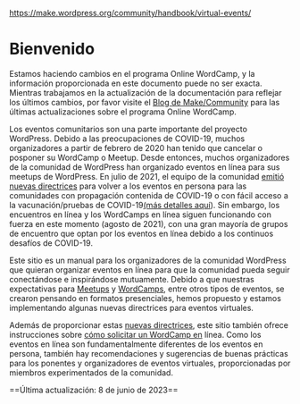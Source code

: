 https://make.wordpress.org/community/handbook/virtual-events/

# Bienvenido

Estamos haciendo cambios en el programa Online WordCamp, y la información proporcionada en este documento puede no ser exacta. Mientras trabajamos en la actualización de la documentación para reflejar los últimos cambios, por favor visite el [Blog de Make/Community](https://make.wordpress.org/community/) para las últimas actualizaciones sobre el programa Online WordCamp.

Los eventos comunitarios son una parte importante del proyecto WordPress. Debido a las preocupaciones de COVID-19, muchos organizadores a partir de febrero de 2020 han tenido que cancelar o posponer su WordCamp o Meetup. Desde entonces, muchos organizadores de la comunidad de WordPress han organizado eventos en línea para sus meetups de WordPress. En julio de 2021, el equipo de la comunidad [emitió nuevas directrices](https://make.wordpress.org/community/2021/07/01/in-person-meetup-events-for-vaccinated-community-members/) para volver a los eventos en persona para las comunidades con propagación contenida de COVID-19 o con fácil acceso a la vacunación/pruebas de COVID-19[(más detalles aquí](https://make.wordpress.org/community/handbook/meetup-organizer/covid-19-guidelines-for-in-person-meetups/)). Sin embargo, los encuentros en línea y los WordCamps en línea siguen funcionando con fuerza en este momento (agosto de 2021), con una gran mayoría de grupos de encuentro que optan por los eventos en línea debido a los continuos desafíos de COVID-19.

Este sitio es un manual para los organizadores de la comunidad WordPress que quieran organizar eventos en línea para que la comunidad pueda seguir conectándose e inspirándose mutuamente. Debido a que nuestras expectativas para [Meetups](https://make.wordpress.org/community/handbook/meetup-organizer/) y [WordCamps](https://make.wordpress.org/community/handbook/wordcamp-organizer/), entre otros tipos de eventos, se crearon pensando en formatos presenciales, hemos propuesto y estamos implementando algunas nuevas directrices para eventos virtuales.

Además de proporcionar estas [nuevas directrices](https://make.wordpress.org/community/handbook/virtual-events/welcome/new-guidelines-for-virtual-events-in-2020/), este sitio también ofrece instrucciones sobre [cómo solicitar un WordCamp en](https://make.wordpress.org/community/handbook/virtual-events/welcome/applying-for-a-virtual-event/) línea. Como los eventos en línea son fundamentalmente diferentes de los eventos en persona, también hay recomendaciones y sugerencias de buenas prácticas para los ponentes y organizadores de eventos virtuales, proporcionadas por miembros experimentados de la comunidad.

==Última actualización: 8 de junio de 2023==